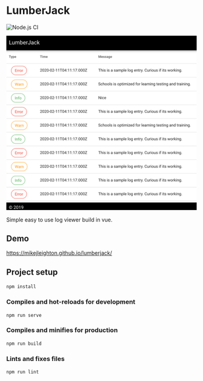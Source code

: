 # LumberJack
![Node.js CI](https://github.com/Mikejleighton/lumberjack/workflows/Node.js%20CI/badge.svg?branch=master)

![LumberJack](./documents/images/lumberjack.png)

Simple easy to use log viewer build in vue.

## Demo

https://mikejleighton.github.io/lumberjack/

## Project setup
```
npm install
```

### Compiles and hot-reloads for development
```
npm run serve
```

### Compiles and minifies for production
```
npm run build
```

### Lints and fixes files
```
npm run lint
```
